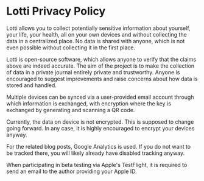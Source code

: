 # Lotti Privacy Policy

Lotti allows you to collect potentially sensitive information about yourself, your life, your health, all on your own devices and without collecting the data in a centralized place. No data is shared with anyone, which is not even possible without collecting it in the first place.

Lotti is open-source software, which allows anyone to verify that the claims above are indeed accurate. The aim of the project is to make the collection of data in a private journal entirely private and trustworthy. Anyone is encouraged to suggest improvements and raise concerns about how data is stored and handled.

Multiple devices can be synced via a user-provided email account through which information is exchanged, with encryption where the key is exchanged by generating and scanning a QR code.

Currently, the data on device is not encrypted. This is supposed to change going forward. In any case, it is highly encouraged to encrypt your devices anyway.

For the related blog posts, Google Analytics is used. If you do not want to be tracked there, you will likely already have disabled tracking anyway.

When participating in beta testing via Apple's TestFlight, it is required to send an email to the author providing your Apple ID.
